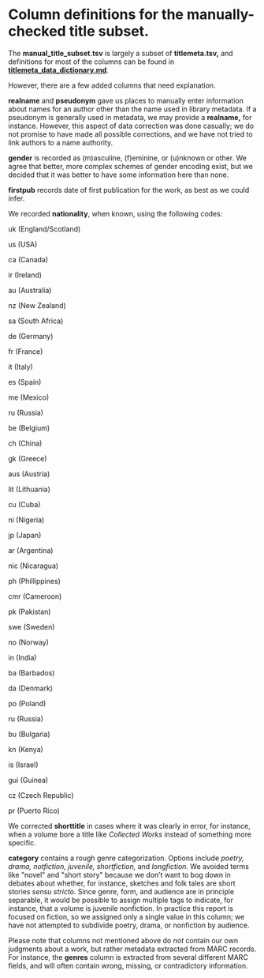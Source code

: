 Column definitions for the manually-checked title subset.
=========================================================

The **manual_title_subset.tsv** is largely a subset of **titlemeta.tsv,** and definitions for most of the columns can be found in [**titlemeta_data_dictionary.md**](https://github.com/tedunderwood/noveltmmeta/blob/master/metadata/titlemeta_data_dictionary.md).

However, there are a few added columns that need explanation.

**realname** and **pseudonym** gave us places to manually enter information about names for an author other than the name used in library metadata. If a pseudonym is generally used in metadata, we may provide a **realname,** for instance. However, this aspect of data correction was done casually; we do not promise to have made all possible corrections, and we have not tried to link authors to a name authority.

**gender** is recorded as (m)asculine, (f)eminine, or (u)nknown or other. We agree that better, more complex schemes of gender encoding exist, but we decided that it was better to have some information here than none.

**firstpub** records date of first publication for the work, as best as we could infer.

We recorded **nationality**, when known, using the following codes:

uk (England/Scotland)

us (USA)

ca (Canada)

ir (Ireland)

au (Australia)

nz (New Zealand)

sa (South Africa)

de (Germany)

fr (France)

it (Italy)

es (Spain)

me (Mexico)

ru (Russia)

be (Belgium)

ch (China)

gk (Greece)

aus (Austria)

lit (Lithuania)

cu (Cuba)

ni (Nigeria)

jp (Japan)

ar (Argentina)

nic (Nicaragua)

ph (Phillippines)

cmr (Cameroon)

pk (Pakistan)

swe (Sweden)

no (Norway)

in (India)

ba (Barbados)

da (Denmark)

po (Poland)

ru (Russia)

bu (Bulgaria)

kn (Kenya)

is (Israel)

gui (Guinea)

cz (Czech Republic)

pr (Puerto Rico)

We corrected **shorttitle** in cases where it was clearly in error, for instance, when a volume bore a title like *Collected Works* instead of something more specific.

**category** contains a rough genre categorization. Options include *poetry, drama, notfiction, juvenile, shortfiction,* and *longfiction.* We avoided terms like "novel" and "short story" because we don’t want to bog down in debates about whether, for instance, sketches and folk tales are short stories *sensu stricto.* Since genre, form, and audience are in principle separable, it would be possible to assign multiple tags to indicate, for instance, that a volume is juvenile nonfiction. In practice this report is focused on fiction, so we assigned only a single value in this column; we have not attempted to subdivide poetry, drama, or nonfiction by audience.

Please note that columns not mentioned above do *not* contain our own judgments about a work, but rather metadata extracted from MARC records. For instance, the **genres** column is extracted from several different MARC fields, and will often contain wrong, missing, or contradictory information.

